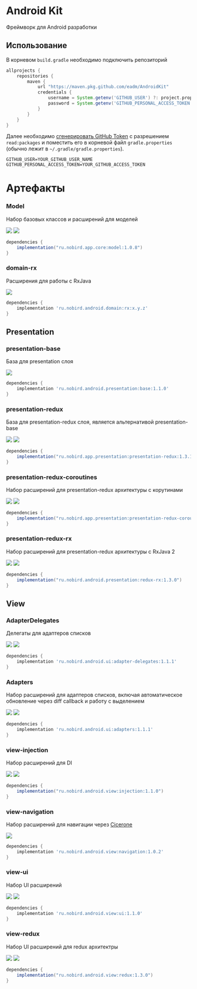 # Android Kit
Фреймворк для Android разработки

## Использование

В корневом `build.gradle` необходимо подключить репозиторий
```groovy
allprojects {
    repositories {
        maven { 
            url "https://maven.pkg.github.com/eadm/AndroidKit"
            credentials {
                username = System.getenv('GITHUB_USER') ?: project.properties['GITHUB_USER']
                password = System.getenv('GITHUB_PERSONAL_ACCESS_TOKEN') ?: project.properties['GITHUB_PERSONAL_ACCESS_TOKEN']
            }
        }
    }
}
```

Далее необходимо [сгенерировать GitHub Token](https://github.com/settings/tokens/new) с разрешением `read:packages` и поместить его в корневой файл `gradle.properties` (обычно лежит в `~/.gradle/gradle.properties`).
```
GITHUB_USER=YOUR_GITHUB_USER_NAME
GITHUB_PERSONAL_ACCESS_TOKEN=YOUR_GITHUB_ACCESS_TOKEN
```

# Артефакты

### Model
Набор базовых классов и расширений для моделей

![](https://img.shields.io/static/v1?label=&message=KMM&color=blueviolet)
![](https://img.shields.io/static/v1?label=core:model&message=1.0.8&color=blue)

```groovy
dependencies {
    implementation("ru.nobird.app.core:model:1.0.8")
}
```

### domain-rx

Расширения для работы с RxJava

![](https://img.shields.io/static/v1?label=&message=android&color=green)

```groovy
dependencies {
    implementation 'ru.nobird.android.domain:rx:x.y.z'
}
```

## Presentation

### presentation-base
База для presentation слоя

![](https://img.shields.io/static/v1?label=&message=android&color=green)

```groovy
dependencies {
    implementation 'ru.nobird.android.presentation:base:1.1.0'
}
```

### presentation-redux
База для presentation-redux слоя, является альтернативой presentation-base

![](https://img.shields.io/static/v1?label=&message=KMM&color=blueviolet)
![](https://img.shields.io/static/v1?label=presentation:presentation-redux&message=1.3.1&color=blue)

```groovy
dependencies {
    implementation("ru.nobird.app.presentation:presentation-redux:1.3.1")
}
```

### presentation-redux-coroutines
Набор расширений для presentation-redux архитектуры с корутинами

![](https://img.shields.io/static/v1?label=&message=KMM&color=blueviolet)
![](https://img.shields.io/static/v1?label=presentation:presentation-redux-coroutines&message=1.3.1&color=blue)

```groovy
dependencies {
    implementation("ru.nobird.app.presentation:presentation-redux-coroutines:1.3.1")
}
```

### presentation-redux-rx
Набор расширений для presentation-redux архитектуры с RxJava 2

![](https://img.shields.io/static/v1?label=&message=android&color=green)
![](https://img.shields.io/static/v1?label=presentation:redux-rx&message=1.3.0&color=blue)

```groovy
dependencies {
    implementation("ru.nobird.android.presentation:redux-rx:1.3.0")
}
```

## View

### AdapterDelegates

Делегаты для адаптеров списков

![](https://img.shields.io/static/v1?label=&message=android&color=green)
![](https://img.shields.io/static/v1?label=ui:adapter-delegates&message=1.1.1&color=blue)

```groovy
dependencies {
    implementation 'ru.nobird.android.ui:adapter-delegates:1.1.1'
}
```

### Adapters

Набор расширений для адаптеров списков, включая автоматическое обновление через diff callback и работу с выделением

![](https://img.shields.io/static/v1?label=&message=android&color=green)
![](https://img.shields.io/static/v1?label=ui:adapters&message=1.1.1&color=blue)

```groovy
dependencies {
    implementation 'ru.nobird.android.ui:adapters:1.1.1'
}
```

### view-injection

Набор расширений для DI

![](https://img.shields.io/static/v1?label=&message=android&color=green)
![](https://img.shields.io/static/v1?label=view:injection&message=1.1.0&color=blue)

```groovy
dependencies {
    implementation("ru.nobird.android.view:injection:1.1.0")
}
```

### view-navigation

Набор расширений для навигации через [Cicerone](https://github.com/terrakok/Cicerone)

![](https://img.shields.io/static/v1?label=&message=android&color=green)

```groovy
dependencies {
    implementation 'ru.nobird.android.view:navigation:1.0.2'
}
```

### view-ui

Набор UI расширений

![](https://img.shields.io/static/v1?label=&message=android&color=green)
![](https://img.shields.io/static/v1?label=view:ui&message=1.1.0&color=blue)

```groovy
dependencies {
    implementation 'ru.nobird.android.view:ui:1.1.0'
}
```

### view-redux

Набор UI расширений для redux архитектры

![](https://img.shields.io/static/v1?label=&message=android&color=green)
![](https://img.shields.io/static/v1?label=view:redux&message=1.3.0&color=blue)

```groovy
dependencies {
    implementation("ru.nobird.android.view:redux:1.3.0")
}
```
